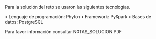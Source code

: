 Para la solución del reto se usaron las siguientes tecnologías.

•	Lenguaje de programación: Phyton
•	Framework: PySpark
•	Bases de datos: PostgreSQL

Para favor información consultar NOTAS_SOLUCION.PDF
